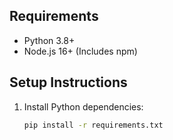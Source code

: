 ## Requirements

- Python 3.8+
- Node.js 16+ (Includes npm)

## Setup Instructions

1. Install Python dependencies:
   ```bash
   pip install -r requirements.txt
